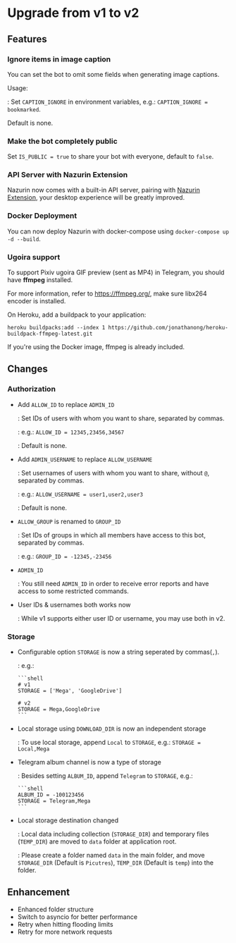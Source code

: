 # Upgrade from v1 to v2

## Features

### Ignore items in image caption

You can set the bot to omit some fields when generating image captions.

Usage:

: Set `CAPTION_IGNORE` in environment variables, e.g.: `CAPTION_IGNORE = bookmarked`.

Default is none.

### Make the bot completely public

Set `IS_PUBLIC = true` to share your bot with everyone, default to `false`.

### API Server with Nazurin Extension

Nazurin now comes with a built-in API server, pairing with [Nazurin Extension](https://github.com/y-young/nazurin-extension), your desktop experience will be greatly improved.

### Docker Deployment

You can now deploy Nazurin with docker-compose using `docker-compose up -d --build`.

### Ugoira support

To support Pixiv ugoira GIF preview (sent as MP4) in Telegram, you should have **ffmpeg** installed.

For more information, refer to <https://ffmpeg.org/>, make sure libx264 encoder is installed.

On Heroku, add a buildpack to your application:

`heroku buildpacks:add --index 1 https://github.com/jonathanong/heroku-buildpack-ffmpeg-latest.git`

If you're using the Docker image, ffmpeg is already included.

## Changes

### Authorization

- Add `ALLOW_ID` to replace `ADMIN_ID`

  : Set IDs of users with whom you want to share, separated by commas.

  : e.g.: `ALLOW_ID = 12345,23456,34567`

  : Default is none.

- Add `ADMIN_USERNAME` to replace `ALLOW_USERNAME`

  : Set usernames of users with whom you want to share, without `@`, separated by commas.

  : e.g.: `ALLOW_USERNAME = user1,user2,user3`

  : Default is none.

- `ALLOW_GROUP` is renamed to `GROUP_ID`

  : Set IDs of groups in which all members have access to this bot, separated by commas.

  : e.g.: `GROUP_ID = -12345,-23456`

- `ADMIN_ID`

  : You still need `ADMIN_ID` in order to receive error reports and have access to some restricted commands.

- User IDs & usernames both works now

  : While v1 supports either user ID or username, you may use both in v2.

### Storage

- Configurable option `STORAGE` is now a string seperated by commas(`,`).

  : e.g.:

      ```shell
      # v1
      STORAGE = ['Mega', 'GoogleDrive']

      # v2
      STORAGE = Mega,GoogleDrive
      ```

- Local storage using `DOWNLOAD_DIR` is now an independent storage

  : To use local storage, append `Local` to `STORAGE`, e.g.: `STORAGE = Local,Mega`

- Telegram album channel is now a type of storage

  : Besides setting `ALBUM_ID`, append `Telegram` to `STORAGE`, e.g.:

      ```shell
      ALBUM_ID = -100123456
      STORAGE = Telegram,Mega
      ```

- Local storage destination changed

  : Local data including collection (`STORAGE_DIR`) and temporary files (`TEMP_DIR`) are moved to `data` folder at application root.

  : Please create a folder named `data` in the main folder, and move `STORAGE_DIR` (Default is `Picutres`), `TEMP_DIR` (Default is `temp`) into the folder.

## Enhancement

- Enhanced folder structure
- Switch to asyncio for better performance
- Retry when hitting flooding limits
- Retry for more network requests
